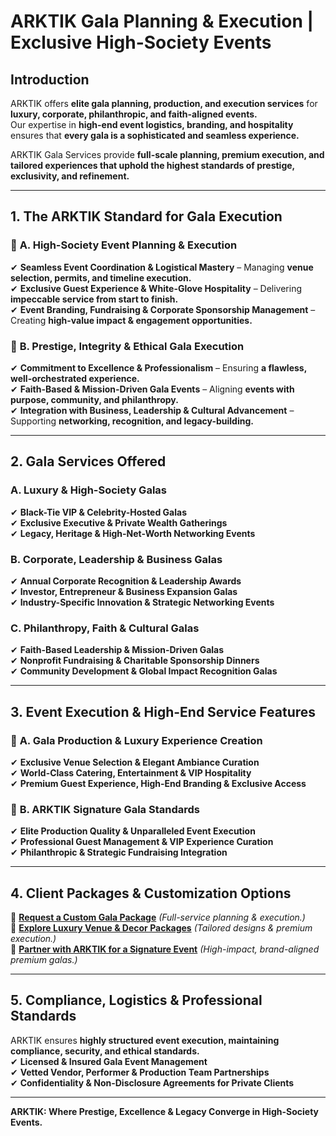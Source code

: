 # ARKTIK Gala Planning & Execution | Exclusive High-Society Events

## **Introduction**
ARKTIK offers **elite gala planning, production, and execution services** for **luxury, corporate, philanthropic, and faith-aligned events.**  
Our expertise in **high-end event logistics, branding, and hospitality** ensures that **every gala is a sophisticated and seamless experience.**  

ARKTIK Gala Services provide **full-scale planning, premium execution, and tailored experiences that uphold the highest standards of prestige, exclusivity, and refinement.**  

---

## **1. The ARKTIK Standard for Gala Execution**  
### 📌 **A. High-Society Event Planning & Execution**  
✔ **Seamless Event Coordination & Logistical Mastery** – Managing **venue selection, permits, and timeline execution.**  
✔ **Exclusive Guest Experience & White-Glove Hospitality** – Delivering **impeccable service from start to finish.**  
✔ **Event Branding, Fundraising & Corporate Sponsorship Management** – Creating **high-value impact & engagement opportunities.**  

### 📌 **B. Prestige, Integrity & Ethical Gala Execution**  
✔ **Commitment to Excellence & Professionalism** – Ensuring **a flawless, well-orchestrated experience.**  
✔ **Faith-Based & Mission-Driven Gala Events** – Aligning **events with purpose, community, and philanthropy.**  
✔ **Integration with Business, Leadership & Cultural Advancement** – Supporting **networking, recognition, and legacy-building.**  

---

## **2. Gala Services Offered**  
### **A. Luxury & High-Society Galas**  
✔ **Black-Tie VIP & Celebrity-Hosted Galas**  
✔ **Exclusive Executive & Private Wealth Gatherings**  
✔ **Legacy, Heritage & High-Net-Worth Networking Events**  

### **B. Corporate, Leadership & Business Galas**  
✔ **Annual Corporate Recognition & Leadership Awards**  
✔ **Investor, Entrepreneur & Business Expansion Galas**  
✔ **Industry-Specific Innovation & Strategic Networking Events**  

### **C. Philanthropy, Faith & Cultural Galas**  
✔ **Faith-Based Leadership & Mission-Driven Galas**  
✔ **Nonprofit Fundraising & Charitable Sponsorship Dinners**  
✔ **Community Development & Global Impact Recognition Galas**  

---

## **3. Event Execution & High-End Service Features**  
### 📌 **A. Gala Production & Luxury Experience Creation**  
✔ **Exclusive Venue Selection & Elegant Ambiance Curation**  
✔ **World-Class Catering, Entertainment & VIP Hospitality**  
✔ **Premium Guest Experience, High-End Branding & Exclusive Access**  

### 📌 **B. ARKTIK Signature Gala Standards**  
✔ **Elite Production Quality & Unparalleled Event Execution**  
✔ **Professional Guest Management & VIP Experience Curation**  
✔ **Philanthropic & Strategic Fundraising Integration**  

---

## **4. Client Packages & Customization Options**  
📌 **[Request a Custom Gala Package](#)** *(Full-service planning & execution.)*  
📌 **[Explore Luxury Venue & Decor Packages](#)** *(Tailored designs & premium execution.)*  
📌 **[Partner with ARKTIK for a Signature Event](#)** *(High-impact, brand-aligned premium galas.)*  

---

## **5. Compliance, Logistics & Professional Standards**  
ARKTIK ensures **highly structured event execution, maintaining compliance, security, and ethical standards.**  
✔ **Licensed & Insured Gala Event Management**  
✔ **Vetted Vendor, Performer & Production Team Partnerships**  
✔ **Confidentiality & Non-Disclosure Agreements for Private Clients**  

---

**ARKTIK: Where Prestige, Excellence & Legacy Converge in High-Society Events.**  

